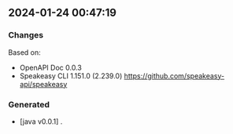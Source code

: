 

## 2024-01-24 00:47:19
### Changes
Based on:
- OpenAPI Doc 0.0.3 
- Speakeasy CLI 1.151.0 (2.239.0) https://github.com/speakeasy-api/speakeasy
### Generated
- [java v0.0.1] .